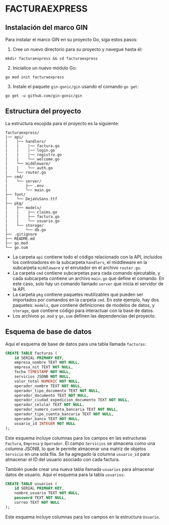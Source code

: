 # FACTURAEXPRESS

## Instalación del marco GIN

Para instalar el marco GIN en su proyecto Go, siga estos pasos:

1. Cree un nuevo directorio para su proyecto y navegue hasta él:
```
mkdir facturaexpress && cd facturaexpress
```

2. Inicialice un nuevo módulo Go:
```
go mod init facturaexpress
```

3. Instale el paquete `gin-gonic/gin` usando el comando `go get`:
```
go get -u github.com/gin-gonic/gin
```

## Estructura del proyecto

La estructura escojida para el proyecto es la siguiente:


```
facturaexpress/
|── api/
|    |── handlers/
|    |    |── factura.go
|    |    |── login.go
|    |    |── registro.go
|    |    └── welcome.go
|    └── middleware/
|    |    └── auth.go
|    └── router.go
├── cmd/
|    └── server/
|        ├── .env
|        └── main.go
├── font/
|    └── DejaVuSans.ttf
├── pkg/
|    ├── models/
|    |    ├── claims.go
|    |    ├── factura.go
|    |    └── usuario.go
|    └── storage/
|        └── db.go
├── .gitignore
├── README.md
├── go.mod
└── go.sum
```

- La carpeta `api` contiene todo el código relacionado con la API, incluidos los controladores en la subcarpeta `handlers`, el middleware en la subcarpeta `middleware` y el enrutador en el archivo `router.go`.
- La carpeta `cmd` contiene subcarpetas para cada comando ejecutable, y cada subcarpeta contiene un archivo `main.go` que define el comando. En este caso, solo hay un comando llamado `server` que inicia el servidor de la API.
- La carpeta `pkg` contiene paquetes reutilizables que pueden ser importados por comandos en la carpeta `cmd`. En este ejemplo, hay dos paquetes: `models`, que contiene definiciones de modelos de datos, y `storage`, que contiene código para interactuar con la base de datos.
- Los archivos `go.mod` y `go.sum` definen las dependencias del proyecto.

## Esquema de base de datos

Aquí el esquema de base de datos para una tabla llamada `facturas`:

```sql
CREATE TABLE facturas (
    id SERIAL PRIMARY KEY,
    empresa_nombre TEXT NOT NULL,
    empresa_nit TEXT NOT NULL,
    fecha TIMESTAMP NOT NULL,
    servicios JSONB NOT NULL,
    valor_total NUMERIC NOT NULL,
    operador_nombre TEXT NOT NULL,
    operador_tipo_documento TEXT NOT NULL,
    operador_documento TEXT NOT NULL,
    operador_ciudad_expedicion_documento TEXT NOT NULL,
    operador_celular TEXT NOT NULL,
    operador_numero_cuenta_bancaria TEXT NOT NULL,
    operador_tipo_cuenta_bancaria TEXT NOT NULL,
    operador_banco TEXT NOT NULL,
    usuario_id INTEGER NOT NULL
);
```

Este esquema incluye columnas para los campos en las estructuras `Factura`, `Empresa` y `Operador`. El campo `Servicios` se almacena como una columna JSONB, lo que le permite almacenar una matriz de objetos `Servicio` en una sola fila. Se ha agregado la columna `usuario_id` para almacenar el ID del usuario asociado con cada factura.

También puede crear una nueva tabla llamada `usuarios` para almacenar datos de usuario. Aquí el esquema para la tabla `usuarios`:

```sql
CREATE TABLE usuarios (
    id SERIAL PRIMARY KEY,
    nombre_usuario TEXT NOT NULL,
    password TEXT NOT NULL,
    correo TEXT NOT NULL
);
```

Este esquema incluye columnas para los campos en la estructura `Usuario`.
